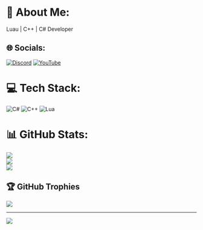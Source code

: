 # 💫 About Me:
Luau | C++ | C# Developer


## 🌐 Socials:
[![Discord](https://img.shields.io/badge/Discord-%237289DA.svg?logo=discord&logoColor=white)](https://discord.gg/https://discord.gg/rs3DvFuw) [![YouTube](https://img.shields.io/badge/YouTube-%23FF0000.svg?logo=YouTube&logoColor=white)](https://youtube.com/@UCBM5Z9HC7kH-blWtA2Jgc-Q) 

# 💻 Tech Stack:
![C#](https://img.shields.io/badge/c%23-%23239120.svg?style=for-the-badge&logo=csharp&logoColor=white) ![C++](https://img.shields.io/badge/c++-%2300599C.svg?style=for-the-badge&logo=c%2B%2B&logoColor=white) ![Lua](https://img.shields.io/badge/lua-%232C2D72.svg?style=for-the-badge&logo=lua&logoColor=white)
# 📊 GitHub Stats:
![](https://github-readme-stats.vercel.app/api?username=proohio&theme=dark&hide_border=false&include_all_commits=false&count_private=false)<br/>
![](https://nirzak-streak-stats.vercel.app/?user=proohio&theme=dark&hide_border=false)<br/>
![](https://github-readme-stats.vercel.app/api/top-langs/?username=proohio&theme=dark&hide_border=false&include_all_commits=false&count_private=false&layout=compact)

## 🏆 GitHub Trophies
![](https://github-profile-trophy.vercel.app/?username=proohio&theme=radical&no-frame=false&no-bg=true&margin-w=4)

---
[![](https://visitcount.itsvg.in/api?id=proohio&icon=2&color=4)](https://visitcount.itsvg.in)

<!-- Proudly created with GPRM ( https://gprm.itsvg.in ) -->
